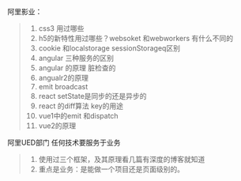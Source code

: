 阿里影业：
>1. css3 用过哪些 
>2. h5的新特性用过哪些？websoket 和webworkers 有什么不同的
>3. cookie 和localstorage sessionStorageq区别
>4. angular 三种服务的区别
>5. angular 的原理 脏检查的
>5. angualr2的原理
>6. emit broadcast 
>7. react setState是同步的还是异步的
>8. react 的diff算法  key的用途
>9. vue1中的emit 和dispatch 
>10. vue2的原理


阿里UED部门   任何技术要服务于业务
>1. 使用过三个框架，及其原理看几篇有深度的博客就知道
>2. 重点是业务：是能做一个项目还是页面级别的。
